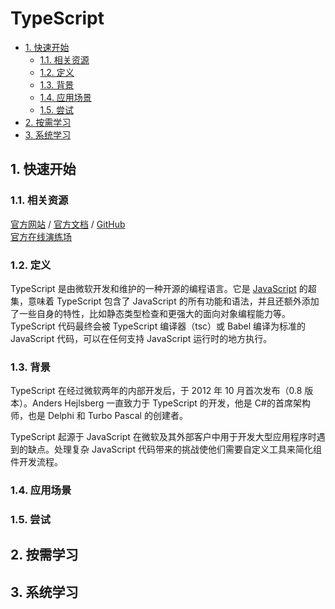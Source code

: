 # TypeScript<!-- omit in toc -->

- [1. 快速开始](#1-快速开始)
  - [1.1. 相关资源](#11-相关资源)
  - [1.2. 定义](#12-定义)
  - [1.3. 背景](#13-背景)
  - [1.4. 应用场景](#14-应用场景)
  - [1.5. 尝试](#15-尝试)
- [2. 按需学习](#2-按需学习)
- [3. 系统学习](#3-系统学习)

## 1. 快速开始

### 1.1. 相关资源

[官方网站](https://www.typescriptlang.org) / [官方文档](https://www.typescriptlang.org/docs/) / [GitHub](https://github.com/microsoft/TypeScript)  
[官方在线演练场](https://www.typescriptlang.org/play)

### 1.2. 定义

TypeScript 是由微软开发和维护的一种开源的编程语言。它是 [JavaScript](../JavaScript) 的超集，意味着 TypeScript 包含了 JavaScript 的所有功能和语法，并且还额外添加了一些自身的特性，比如静态类型检查和更强大的面向对象编程能力等。TypeScript 代码最终会被 TypeScript 编译器（tsc）或 Babel 编译为标准的 JavaScript 代码，可以在任何支持 JavaScript 运行时的地方执行。

### 1.3. 背景

TypeScript 在经过微软两年的内部开发后，于 2012 年 10 月首次发布（0.8 版本）。Anders Hejlsberg 一直致力于 TypeScript 的开发，他是 C#的首席架构师，也是 Delphi 和 Turbo Pascal 的创建者。

TypeScript 起源于 JavaScript 在微软及其外部客户中用于开发大型应用程序时遇到的缺点。处理复杂 JavaScript 代码带来的挑战使他们需要自定义工具来简化组件开发流程。

### 1.4. 应用场景

### 1.5. 尝试

## 2. 按需学习

## 3. 系统学习
